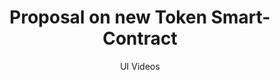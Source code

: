 ---
layout: embed
permalink: apps/minting/business-processes/proposal-on-new-token-smart-contract/ux-videos
lang: en
page_id: apps-minting-business-processes-token-contract-video


title: Proposal on new Token Smart-Contract
subtitle: UI Videos
backUrl: /apps/minting/business-processes/proposal-on-new-token-smart-contract

description: Diagrams
---